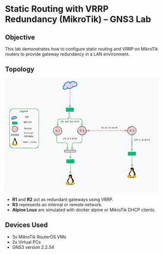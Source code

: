 # Static Routing with VRRP Redundancy (MikroTik) – GNS3 Lab

## Objective
This lab demonstrates how to configure static routing and VRRP on MikroTik routers to provide gateway redundancy in a LAN environment.

## Topology
![Network Topology](topology.png)

- **R1** and **R2** act as redundant gateways using VRRP.
- **R3** represents an internal or remote network.
- **Alpine Lnux** are simulated with docker alpine or MikroTik DHCP clients.

## Devices Used
- 3x MikroTik RouterOS VMs
- 2x Virtual PCs
- GNS3 version 2.2.54
